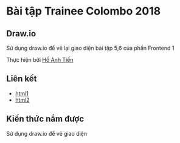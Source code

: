 # Bài tập Trainee Colombo 2018

## Draw.io

Sử dụng draw.io để vẽ lại giao diện bài tập 5,6 của phần Frontend 1

Thực hiện bởi [Hồ Anh Tiến](https://github.com/komatsu98)

## Liên kết

- [html1](https://komatsu98.github.io/frontend-2-draw.io/html1)
- [html2](https://komatsu98.github.io/frontend-2-draw.io/html2)

## Kiến thức nắm được

Sử dụng draw.io để vẽ giao diện

